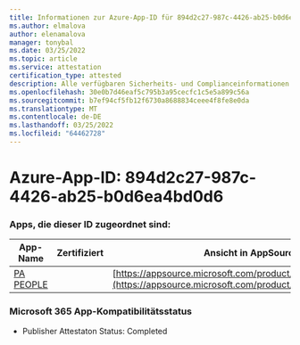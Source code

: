 ```yaml
---
title: Informationen zur Azure-App-ID für 894d2c27-987c-4426-ab25-b0d6ea4bd0d6
ms.author: elmalova
author: elenamalova
manager: tonybal
ms.date: 03/25/2022
ms.topic: article
ms.service: attestation
certification_type: attested
description: Alle verfügbaren Sicherheits- und Complianceinformationen für 894d2c27-987c-4426-ab25-b0d6ea4bd0d6.
ms.openlocfilehash: 30e0b7d46eaf5c795b3a95cecfc1c5e5a899c56a
ms.sourcegitcommit: b7ef94cf5fb12f6730a8688834ceee4f8fe8e0da
ms.translationtype: MT
ms.contentlocale: de-DE
ms.lasthandoff: 03/25/2022
ms.locfileid: "64462728"
---
```

# <a name="azure-app-id-894d2c27-987c-4426-ab25-b0d6ea4bd0d6"></a>Azure-App-ID: 894d2c27-987c-4426-ab25-b0d6ea4bd0d6


### <a name="apps-associated-with-this-id"></a>Apps, die dieser ID zugeordnet sind:
| **App-Name** | **Zertifiziert** | **Ansicht in AppSource** |
|--------------|---------------|-----------------------|
| [PA PEOPLE](../forward/WA200002948.md) |  | [https://appsource.microsoft.com/product/office/WA200002948](https://appsource.microsoft.com/product/office/WA200002948) |

### <a name="microsoft-365-app-compliance-status"></a>Microsoft 365 App-Kompatibilitätsstatus
- Publisher Attestaton Status: Completed
